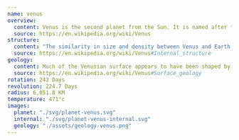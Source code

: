 ```yaml
---
name: venus
overview:
  content: Venus is the second planet from the Sun. It is named after the Roman goddess of love and beauty. As the brightest natural object in Earth's night sky after the Moon, Venus can cast shadows and can be, on rare occasions, visible to the naked eye in broad daylight.
  source: https://en.wikipedia.org/wiki/Venus
structure:
  content: "The similarity in size and density between Venus and Earth suggests they share a similar internal structure: a core, mantle, and crust. Like that of Earth, Venusian core is most likely at least partially liquid because the two planets have been cooling at about the same rate."
  source: https://en.wikipedia.org/wiki/Venus#Internal_structure
geology:
  content: Much of the Venusian surface appears to have been shaped by volcanic activity. Venus has several times as many volcanoes as Earth, and it has 167 large volcanoes that are over 100 km (60 mi) across. The only volcanic complex of this size on Earth is the Big Island of Hawaii.
  source: https://en.wikipedia.org/wiki/Venus#Surface_geology
rotation: 243 Days
revolution: 224.7 Days
radius: 6,051.8 KM
temperature: 471°c
images:
  planet: "./svg/planet-venus.svg"
  internal: "./svg/planet-venus-internal.svg"
  geology: "./assets/geology-venus.png"
---
```

